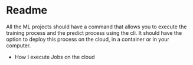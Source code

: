 # Readme

All the ML projects should have a command that allows you to execute the training process and the predict process using the cli. It should have the option to deploy this process on the cloud, in a container or in your computer.

- How I execute Jobs on the cloud
 